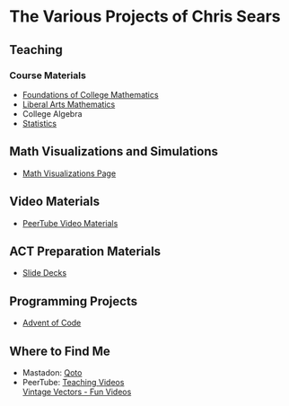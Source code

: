 # The Various Projects of Chris Sears

## Teaching

### Course Materials
* [Foundations of College Mathematics](/foundations/index.html)
* [Liberal Arts Mathematics](./liberal_arts_math/Liberal_Arts_Mathematics.md)
* College Algebra
* [Statistics](./statistics/statistics.md)
    
## Math Visualizations and Simulations
* [Math Visualizations Page](./visualization/index.html)
    
    
## Video Materials
* [PeerTube Video Materials](./peertube_materials/index.html)
	

## ACT Preparation Materials
* [Slide Decks](./act-prep/index.html)
	

## Programming Projects
* [Advent of Code](./advent-of-code/index.html)
    
    
## Where to Find Me
* Mastadon: [Qoto](https://qoto.org/@OmegaLimit)
* PeerTube: [Teaching Videos](https://spectra.video/c/chris_sears_teaching/videos)  
[Vintage Vectors - Fun Videos](https://spectra.video/c/vintage_vectors/videos)
    
